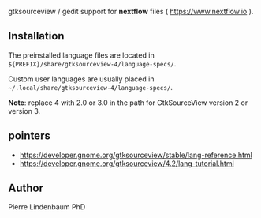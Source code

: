 gtksourceview / gedit support for **nextflow** files ( https://www.nextflow.io ).

## Installation

The preinstalled language files are located in `${PREFIX}/share/gtksourceview-4/language-specs/`.

Custom user languages are usually placed in `~/.local/share/gtksourceview-4/language-specs/`.

**Note**: replace 4 with 2.0 or 3.0 in the path for GtkSourceView version 2 or version 3. 

## pointers

  * https://developer.gnome.org/gtksourceview/stable/lang-reference.html
  * https://developer.gnome.org/gtksourceview/4.2/lang-tutorial.html
  
## Author

Pierre Lindenbaum PhD

